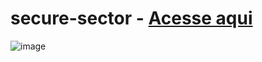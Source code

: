 # secure-sector - <a href="https://paulovarrone.github.io/secure-sector/" target="_blank">Acesse aqui</a>

![image](https://user-images.githubusercontent.com/100317569/215351145-7c704fa8-d5e7-48c4-a64a-c50a3cece258.png)
